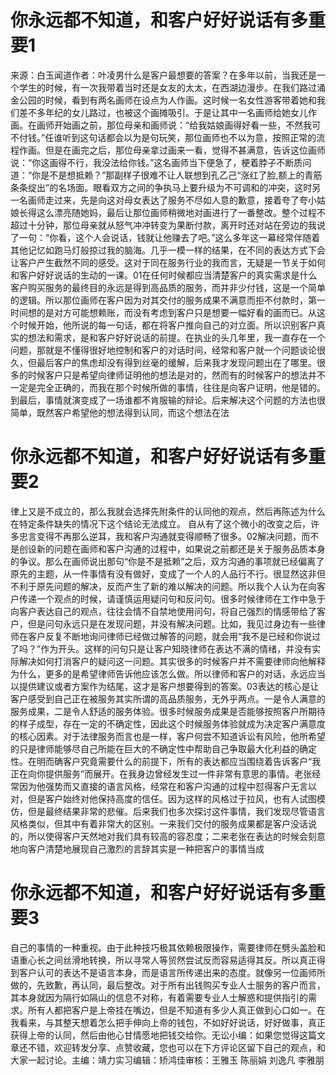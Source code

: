 # 你永远都不知道，和客户好好说话有多重要1

来源：白玉闻道作者：叶凌男什么是客户最想要的答案？在多年以前，当我还是一个学生的时候，有一次我带着当时还是女友的太太，在西湖边漫步。在我们路过涌金公园的时候，看到有两名画师在设点为人作画。这时候一名女性游客带着她和我们差不多年纪的女儿路过，也被这个画摊吸引。于是让其中一名画师给她女儿作画。在画师开始画之前，那位母亲和画师说：“给我姑娘画得好看一些，不然我可不付钱。”任谁听到这句话都会以为是句玩笑，那位画师也不以为意，按照正常的流程作画。但是在画完之后，那位母亲拿过画来一看，觉得不甚满意，告诉这位画师说：“你这画得不行，我没法给你钱。”这名画师当下便急了，梗着脖子不断质问道：“你是不是想抵赖？”那副样子很难不让人联想到孔乙己“涨红了脸,额上的青筋条条绽出”的名场面。眼看双方之间的争执马上要升级为不可调和的冲突，这时另一名画师走过来，先是向这对母女表达了服务不尽如人意的歉意，接着夸了夸小姑娘长得这么漂亮随她妈，最后让那位画师稍微地对画进行了一番整改。整个过程不超过十分钟，那位母亲就从怒气冲冲转变为果断付款，离开时还对站在旁边的我说了一句：“你看，这个人会说话，钱就让他赚去了吧。”这么多年这一幕经常伴随着其他记忆如跑马灯般掠过我的脑海。几乎一模一样的结果，在不同的表达方式下会让客户产生截然不同的感受。这对于同在服务行业的我而言，无疑是一节关于如何和客户好好说话的生动的一课。01在任何时候都应当清楚客户的真实需求是什么客户购买服务的最终目的永远是得到高品质的服务，而并非少付钱，这是一个简单的逻辑。所以那位画师在客户因为对其交付的服务成果不满意而拒不付款时，第一时间想的是对方可能想赖账，而没有考虑到客户只是想要一幅好看的画而已。从这个时候开始，他所说的每一句话，都在将客户推向自己的对立面。所以识别客户真实的想法和需求，是和客户好好说话的前提。在执业的头几年里，我一直存在一个问题，那就是不懂得很好地控制和客户的对话时间，经常和客户就一个问题谈论很久，但最后客户的焦虑却没有得到丝毫的缓解，后来我才发现问题出在了哪里。很多的时候客户只是希望向律师证明他的想法是对的，然而有的时候客户的想法并不一定是完全正确的，而我在那个时候所做的事情，往往是向客户证明，他是错的。到最后，事情就演变成了一场谁都不肯服输的辩论。后来解决这个问题的方法也很简单，既然客户希望他的想法得到认同，而这个想法在法

# 你永远都不知道，和客户好好说话有多重要2

律上又是不成立的，那么我就会选择先附条件的认同他的观点，然后再陈述为什么在特定条件缺失的情况下这个结论无法成立。  自从有了这个微小的改变之后，许多忠言变得不再那么逆耳，我和客户沟通就变得顺畅了很多。02解决问题，而不是创设新的问题在画师和客户沟通的过程中，如果说之前都还是关于服务品质本身的争议。那么在画师说出那句“你是不是抵赖”之后，双方沟通的事项就已经偏离了原先的主题，从一件事情有没有做好，变成了一个人的人品行不行。很显然这非但不利于原先问题的解决，反而产生了新的难以解决的问题。所以我个人认为在向客户传递一个观点的时候，请谨慎运用疑问句和反问句。很多时候律师在工作中急于向客户表达自己的观点，往往会情不自禁地使用问句，将自己强烈的情感带给了客户，但是问句永远只是在发现问题，并没有解决问题。比如，我见过身边有一些律师在客户反复不断地询问律师已经做过解答的问题，就会用“我不是已经和你说过了吗？”作为开头。这样的问句只是让客户知晓律师在表达不满的情绪，并没有实际解决如何打消客户的疑问这一问题。其实很多的时候客户并不需要律师向他解释为什么，更多的是希望律师告诉他应该怎么做。所以律师和客户的对话，永远应当以提供建议或者方案作为结尾，这才是客户想要得到的答案。03表达的核心是让客户感受到自己正在被服务其实所谓的高品质服务，无外乎两点。一是令人满意的服务成果，二是令人舒适的服务体验。很多时候服务成果是否能够按照客户所期待的样子成型，存在一定的不确定性，因此这个时候服务体验就成为决定客户满意度的核心因素。对于法律服务而言也是一样，客户何尝不知道诉讼有风险，他所希望的只是律师能够尽自己所能在巨大的不确定性中帮助自己争取最大化利益的确定性。在明而确客户究竟需要什么的前提下，所有的表达都应当围绕着告诉客户“我正在向你提供服务”而展开。在我身边曾经发生过一件非常有意思的事情。老张经常因为他强势而又直接的语言风格，经常在和客户沟通的过程中怼得客户无言以对，但是客户始终对他保持高度的信任。因为这样的风格过于拉风，也有人试图模仿，但是最终结果非常的悲催。后来我们也多次探讨这件事情，我们发现尽管语言风格类似，但其中有着非常大的区别。一来我们交付的服务成果都是客户没话说的，所以使得客户天然地对我们具有较高的容忍度；二来老张在表达的时候会刻意地向客户清楚地展现自己激烈的言辞其实是一种把客户的事情当成

# 你永远都不知道，和客户好好说话有多重要3

自己的事情的一种重视。由于此种技巧极其依赖极限操作，需要律师在劈头盖脸和语重心长之间丝滑地转换，所以寻常人等贸然尝试反而容易适得其反。所以真正得到客户认可的表达不是语言本身，而是语言所传递出来的态度。就像另一位画师所做的，先致歉，再认同，最后整改。对于所有出钱购买专业人士服务的客户而言，其本身就因为隔行如隔山的信息不对称，有着需要专业人士解惑和提供指引的需求。所有人都把客户是上帝挂在嘴边，但是不知道有多少人真正做到心口如一。在我看来，与其整天想着怎么把手伸向上帝的钱包，不如好好说话，好好做事，真正获得上帝的认同，然后由他心甘情愿地把钱交给你。无讼小编：如果您觉得这篇文章还不错，欢迎转发分享、点赞收藏，您也可以在下方评论区留下自己的观点，和大家一起讨论。主编：靖力实习编辑：矫鸿佳审核：王雅玉 陈丽娟 刘逸凡 李雅朋

